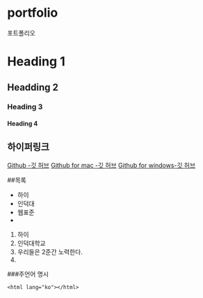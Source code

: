portfolio
=========

포트폴리오

# Heading 1
## Headding 2
### Heading 3
#### Heading 4

##  하이퍼링크
[Github -깃 허브](http://github.com)
[Github for mac -깃 허브](http://mac.github.com)
[Github for windows-깃 허브](http://windows.github.com)

##목록
* 하이
* 인덕대 
* 웹표준
* 

1. 하이
2. 인덕대학교
3. 우리들은 2준간 노력한다.
4. 

###주언어 명시
```
<html lang="ko"></html>
```
